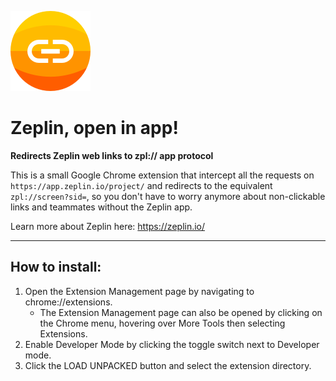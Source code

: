 ![Logo](images/zeplinopeninapp128.png)


# Zeplin, open in app!
**Redirects Zeplin web links to zpl:// app protocol**

This is a small Google Chrome extension that intercept all the requests on `https://app.zeplin.io/project/` and redirects to the equivalent `zpl://screen?sid=`, so you don't have to worry anymore about non-clickable links and teammates without the Zeplin app.

Learn more about Zeplin here: https://zeplin.io/

---

## How to install:
1. Open the Extension Management page by navigating to chrome://extensions.
    - The Extension Management page can also be opened by clicking on the Chrome menu, hovering over More Tools then selecting Extensions.
2. Enable Developer Mode by clicking the toggle switch next to Developer mode.
3. Click the LOAD UNPACKED button and select the extension directory.
